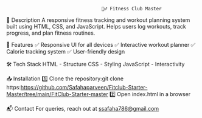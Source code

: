 
                                       🏋️‍♂️ Fitness Club Master

📌 Description
A responsive fitness tracking and workout planning system built using HTML, CSS, and JavaScript. Helps users log workouts, track progress, and plan fitness routines.

🚀 Features
✅ Responsive UI for all devices
✅ Interactive workout planner
✅ Calorie tracking system
✅ User-friendly design

🛠️ Tech Stack
HTML - Structure
CSS - Styling
JavaScript - Interactivity

📥 Installation
1️⃣ Clone the repository:git clone https:https://github.com/Safahaparveen/Fitclub-Starter-Master/tree/main/FitClub-Starter-master
2️⃣ Open index.html in a browser

📬 Contact
For queries, reach out at ssafaha786@gmail.com


